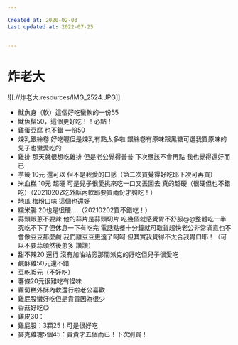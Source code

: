 ```yaml
---

Created at: 2020-02-03
Last updated at: 2022-07-25


---
```


# 炸老大


![[.//炸老大.resources/IMG_2524.JPG]]

* 魷魚身（軟）這個好吃蠻軟的一份55
* 魷魚鬚50，這個更好吃！！必點！
* 雞蛋豆腐 也不錯 一份50
* 煉乳銀絲卷 好吃喔但是煉乳有點太多啦 銀絲卷有原味跟黑糖可選我買原味的兒子也蠻愛吃的
* 雞排 那天就很想吃雞排 但是老公覺得普普 下次應該不會再點 我也覺得還好而已
* 芋籤 10元 還可以 但不是我愛的口感（第二次買覺得好吃耶下次可再買）
* 米血糕 10元 超硬 可是兒子很愛挑來吃一口又丟回去 真的超硬（很硬但也不錯吃）（20210202吃外酥內軟耶要買兩份才夠吃！）
* 地瓜 梅粉口味 這個也還好
* 糯米腸 20也是很硬....（20210202買不錯吃！）
* 蒜頭跟蔥不要辣 他的蒜片是蒜頭切片 吃幾個就感覺胃不舒服@@整體吃一半究吃不下了但休息一下有吃完 電話點餐十分鐘就可取貨超快老公非常滿意也不會像豆豆那麼鹹 我們離豆豆更遠了呵呵 但其實我覺得不太合我胃口耶！（可以不要蒜頭然後蔥多 讚讚）
* 甜不辣20 還行 沒有加油站旁那間派克的好吃但兒子很愛吃
* 鹹酥雞50元還不錯 
* 豆乾15元（不好吃）
* 薯條20元很難吃有怪味
* 蘿蔔糕外酥內軟還行啦老公喜歡
* 雞屁股蠻好吃但是貴貴因為很少
* 香菇好吃😋
* 雞皮30：
* 雞屁股：3顆25！可是很好吃
* 麥克雞塊5個45：貴貴才五個而已！下次別買！

